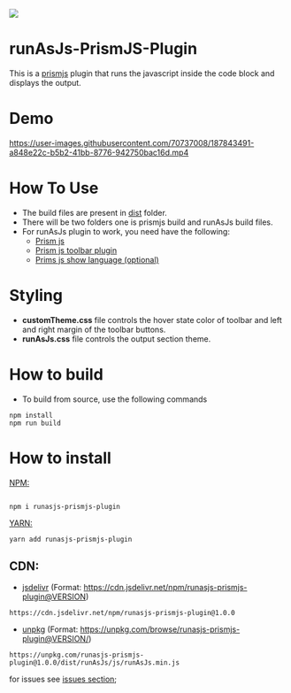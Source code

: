 [![](https://data.jsdelivr.com/v1/package/npm/runasjs-prismjs-plugin/badge)](https://www.jsdelivr.com/package/npm/runasjs-prismjs-plugin)

# runAsJs-PrismJS-Plugin
This is a [prismjs](https://github.com/PrismJS/prism) plugin that runs the javascript inside the code block and displays the output.

# Demo

https://user-images.githubusercontent.com/70737008/187843491-a848e22c-b5b2-41bb-8776-942750bac16d.mp4


# How To Use

- The build files are present in [dist](./dist) folder.
- There will be two folders one is prismjs build and runAsJs build files.
- For runAsJs plugin to work, you need have the following:
  - [Prism js](https://github.com/PrismJS/prism)
  - [Prism js toolbar plugin](https://github.com/PrismJS/prism/tree/master/plugins/toolbar)
  - [Prims js show language (optional) ](https://github.com/PrismJS/prism/tree/master/plugins/show-language)

# Styling

- **customTheme.css** file controls the hover state color of toolbar and left and right margin of the toolbar buttons.
- **runAsJs.css** file controls the output section theme.

# How to build

- To build from source, use the following commands

```shell
npm install
npm run build
```

# How to install

[NPM:](https://www.npmjs.com/package/runasjs-prismjs-plugin)

```shell

npm i runasjs-prismjs-plugin

```

[YARN:](https://yarn.pm/runasjs-prismjs-plugin)

```shell
yarn add runasjs-prismjs-plugin
```

## CDN:

- [jsdelivr](https://www.jsdelivr.com/package/npm/runasjs-prismjs-plugin/) (Format: https://cdn.jsdelivr.net/npm/runasjs-prismjs-plugin@VERSION)

```
https://cdn.jsdelivr.net/npm/runasjs-prismjs-plugin@1.0.0
```

- [unpkg](https://unpkg.com/browse/runasjs-prismjs-plugin/) (Format: https://unpkg.com/browse/runasjs-prismjs-plugin@VERSION/)

```shell
https://unpkg.com/runasjs-prismjs-plugin@1.0.0/dist/runAsJs/js/runAsJs.min.js
```

for issues see [issues section](https://github.com/karthikeyan-cool/PrismJs-plugin-runJavascript/issues);
